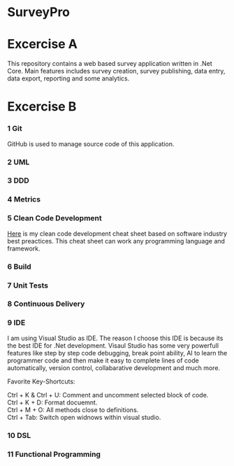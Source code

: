 # SurveyPro

# Excercise A
This repository contains a web based survey application written in .Net Core. Main features includes survey creation, survey publishing, data entry, data export, reporting and some analytics.

# Excercise B
### 1 Git
GitHub is used to manage source code of this application.

### 2 UML

### 3 DDD

### 4 Metrics

### 5 Clean Code Development
[Here](https://github.com/zainulabidin1/BHT_FS22_SurveyPro/blob/main/Documentation/CCD%20Cheat%20Sheet.pdf) is my clean code development cheat sheet based on software industry best preactices. This cheat sheet can work any programming language and framework.

### 6 Build

### 7 Unit Tests

### 8 Continuous Delivery

### 9 IDE
I am using Visual Studio as IDE. The reason I choose this IDE is because its the best IDE for .Net development. Visaul Studio has some very powerfull features like step by step code debugging, break point ability, AI to learn the programmer code and then make it easy to complete lines of code automatically, version control, collabarative development and much more. 

Favorite Key-Shortcuts:

Ctrl + K & Ctrl + U: Comment and uncomment selected block of code.<br>
Ctrl + K + D: Format docuemnt.<br>
Ctrl + M + O: All methods close to definitions.<br>
Ctrl + Tab: Switch open widnows within visual studio.

### 10 DSL

### 11 Functional Programming
